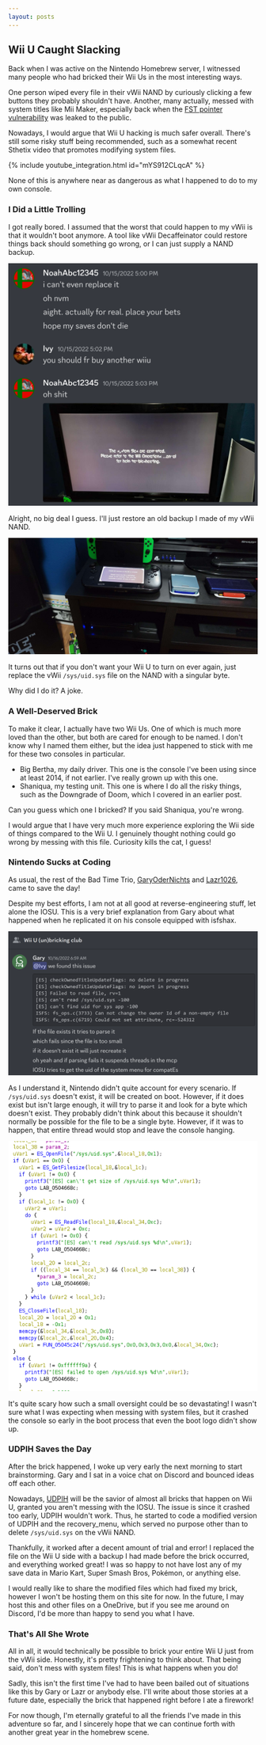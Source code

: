 ```yaml
---
layout: posts
---
```


## Wii U Caught Slacking

Back when I was active on the Nintendo Homebrew server, I witnessed many people who had bricked their Wii Us in the most interesting ways.

One person wiped every file in their vWii NAND by curiously clicking a few buttons they probably shouldn't have. Another, many actually, messed with system titles like Mii Maker, especially back when the [FST pointer vulnerability](https://github.com/Rambo6Glaz/FST_patcher) was leaked to the public.

Nowadays, I would argue that Wii U hacking is much safer overall. There's still some risky stuff being recommended, such as a somewhat recent Sthetix video that promotes modifying system files.

{% include youtube_integration.html id="mYS912CLqcA" %}

None of this is anywhere near as dangerous as what I happened to do to my own console.

### I Did a Little Trolling

I got really bored. I assumed that the worst that could happen to my vWii is that it wouldn't boot anymore. A tool like vWii Decaffeinator could restore things back should something go wrong, or I can just supply a NAND backup.

![A screenshot of a conversation with Lazr1026.](../assets/images/posts/wii-u-caught-slacking/conversation_of_inevitable_doom.png)

Alright, no big deal I guess. I'll just restore an old backup I made of my vWii NAND.

![Me showing off how my Wii U won't turn on anymore.](../assets/images/posts/wii-u-caught-slacking/death_of_big_bertha.png)

It turns out that if you don't want your Wii U to turn on ever again, just replace the vWii `/sys/uid.sys` file on the NAND with a singular byte.

Why did I do it? A joke.

### A Well-Deserved Brick

To make it clear, I actually have two Wii Us. One of which is much more loved than the other, but both are cared for enough to be named. I don't know why I named them either, but the idea just happened to stick with me for these two consoles in particular.

* Big Bertha, my daily driver. This one is the console I've been using since at least 2014, if not earlier. I've really grown up with this one.
* Shaniqua, my testing unit. This one is where I do all the risky things, such as the Downgrade of Doom, which I covered in an earlier post.

Can you guess which one I bricked? If you said Shaniqua, you're wrong.

I would argue that I have very much more experience exploring the Wii side of things compared to the Wii U. I genuinely thought nothing could go wrong by messing with this file. Curiosity kills the cat, I guess!

### Nintendo Sucks at Coding

As usual, the rest of the Bad Time Trio, [GaryOderNichts](https://github.com/GaryOderNichts) and [Lazr1026](https://github.com/Lazr1026), came to save the day!

Despite my best efforts, I am not at all good at reverse-engineering stuff, let alone the IOSU. This is a very brief explanation from Gary about what happened when he replicated it on his console equipped with isfshax.

![Me showing off how my Wii U won't turn on anymore.](../assets/images/posts/wii-u-caught-slacking/gary_error_explanation.png)

As I understand it, Nintendo didn't quite account for every scenario. If `/sys/uid.sys` doesn't exist, it will be created on boot. However, if it does exist but isn't large enough, it will try to parse it and look for a byte which doesn't exist. They probably didn't think about this because it shouldn't normally be possible for the file to be a single byte. However, if it was to happen, that entire thread would stop and leave the console hanging.

![The code from IOSU where the sys/uid.sys is parsed.](../assets/images/posts/wii-u-caught-slacking/iosu_parsing_code.png)

It's quite scary how such a small oversight could be so devastating! I wasn't sure what I was expecting when messing with system files, but it crashed the console so early in the boot process that even the boot logo didn't show up.

### UDPIH Saves the Day

After the brick happened, I woke up very early the next morning to start brainstorming. Gary and I sat in a voice chat on Discord and bounced ideas off each other.

Nowadays, [UDPIH](https://github.com/GaryOderNichts/udpih) will be the savior of almost all bricks that happen on Wii U, granted you aren't messing with the IOSU. The issue is since it crashed too early, UDPIH wouldn't work. Thus, he started to code a modified version of UDPIH and the recovery_menu, which served no purpose other than to delete `/sys/uid.sys` on the vWii NAND.

Thankfully, it worked after a decent amount of trial and error! I replaced the file on the Wii U side with a backup I had made before the brick occurred, and everything worked great! I was so happy to not have lost any of my save data in Mario Kart, Super Smash Bros, Pokémon, or anything else.

I would really like to share the modified files which had fixed my brick, however I won't be hosting them on this site for now. In the future, I may host this and other files on a OneDrive, but if you see me around on Discord, I'd be more than happy to send you what I have.

### That's All She Wrote

All in all, it would technically be possible to brick your entire Wii U just from the vWii side. Honestly, it's pretty frightening to think about. That being said, don't mess with system files! This is what happens when you do!

Sadly, this isn't the first time I've had to have been bailed out of situations like this by Gary or Lazr or anybody else. I'll write about those stories at a future date, especially the brick that happened right before I ate a firework!

For now though, I'm eternally grateful to all the friends I've made in this adventure so far, and I sincerely hope that we can continue forth with another great year in the homebrew scene.